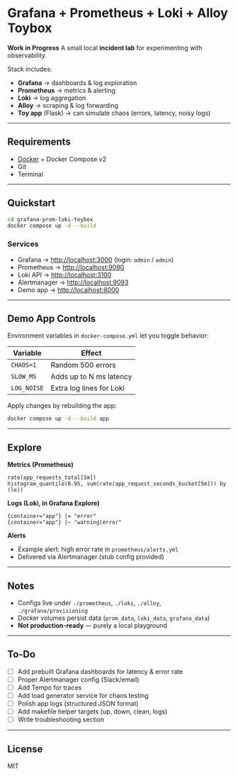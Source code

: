 # Grafana + Prometheus + Loki + Alloy Toybox

 **Work in Progress**
A small local **incident lab** for experimenting with observability.

Stack includes:
- **Grafana** → dashboards & log exploration
- **Prometheus** → metrics & alerting
- **Loki** → log aggregation
- **Alloy** → scraping & log forwarding
- **Toy app** (Flask) → can simulate chaos (errors, latency, noisy logs)

---

## Requirements
- [Docker](https://docs.docker.com/get-docker/) + Docker Compose v2
- Git
- Terminal

---

## Quickstart

```bash
cd grafana-prom-loki-toybox
docker compose up -d --build
```

### Services
- Grafana → [http://localhost:3000](http://localhost:3000) (login: `admin` / `admin`)
- Prometheus → [http://localhost:9090](http://localhost:9090)
- Loki API → [http://localhost:3100](http://localhost:3100)
- Alertmanager → [http://localhost:9093](http://localhost:9093)
- Demo app → [http://localhost:8000](http://localhost:8000)

---

## Demo App Controls
Environment variables in `docker-compose.yml` let you toggle behavior:

| Variable   | Effect                          |
|------------|---------------------------------|
| `CHAOS=1`  | Random 500 errors               |
| `SLOW_MS`  | Adds up to N ms latency         |
| `LOG_NOISE`| Extra log lines for Loki        |

Apply changes by rebuilding the app:
```bash
docker compose up -d --build app
```

---

## Explore

**Metrics (Prometheus)**
```promql
rate(app_requests_total[1m])
histogram_quantile(0.95, sum(rate(app_request_seconds_bucket[5m])) by (le))
```

**Logs (Loki, in Grafana Explore)**
```
{container="app"} |= "error"
{container="app"} |~ "warning|error"
```

**Alerts**
- Example alert: high error rate in `prometheus/alerts.yml`
- Delivered via Alertmanager (stub config provided)

---

## Notes
- Configs live under `./prometheus`, `./loki`, `./alloy`, `./grafana/provisioning`
- Docker volumes persist data (`prom_data`, `loki_data`, `grafana_data`)
- **Not production-ready** — purely a local playground

---

## To-Do
- [ ] Add prebuilt Grafana dashboards for latency & error rate
- [ ] Proper Alertmanager config (Slack/email)
- [ ] Add Tempo for traces
- [ ] Add load generator service for chaos testing
- [ ] Polish app logs (structured JSON format)
- [ ] Add makefile helper targets (up, down, clean, logs)
- [ ] Write troubleshooting section

---

## License
MIT
